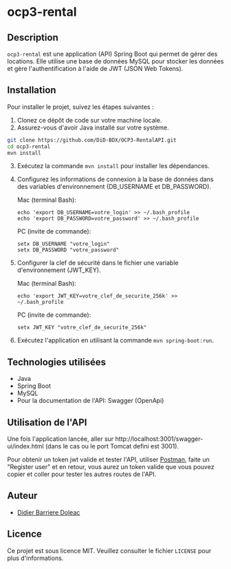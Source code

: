 # ocp3-rental

## Description

`ocp3-rental` est une application (API) Spring Boot qui permet de gérer des locations. Elle utilise une base de données MySQL pour stocker les données et gère l'authentification à l'aide de JWT (JSON Web Tokens).

## Installation

Pour installer le projet, suivez les étapes suivantes :
1. Clonez ce dépôt de code sur votre machine locale.
2. Assurez-vous d'avoir Java installé sur votre système.
```bash
git clone https://github.com/DiD-BDX/OCP3-RentalAPI.git
cd ocp3-rental
mvn install
```
3. Exécutez la commande `mvn install` pour installer les dépendances.
4. Configurez les informations de connexion à la base de données dans des variables d'environnement (DB_USERNAME et DB_PASSWORD).

    Mac (terminal Bash):
    ```
    echo 'export DB_USERNAME=votre_login' >> ~/.bash_profile
    echo 'export DB_PASSWORD=votre_password' >> ~/.bash_profile
    ```
    PC (invite de commande):
    ```
    setx DB_USERNAME "votre_login"
    setx DB_PASSWORD "votre_password"
    ```
5. Configurer la clef de sécurité dans le fichier une variable d'environnement (JWT_KEY).

    Mac (terminal Bash): 
    ```
    echo 'export JWT_KEY=votre_clef_de_securite_256k' >> ~/.bash_profile
    ```
    PC (invite de commande):
    ```
    setx JWT_KEY "votre_clef_de_securite_256k"
    ```
6. Exécutez l'application en utilisant la commande `mvn spring-boot:run`.

## Technologies utilisées

- Java
- Spring Boot
- MySQL
- Pour la documentation de l'API: Swagger (OpenApi)

## Utilisation de l'API
Une fois l'application lancée, aller sur http://localhost:3001/swagger-ui/index.html
(dans le cas ou le port Tomcat defini est 3001).

Pour obtenir un token jwt valide et tester l'API, utiliser [Postman](https://www.postman.com/), faite un "Register user" et en retour, vous aurez un token valide que vous pouvez copier et coller pour tester les autres routes de l'API.

## Auteur

- [Didier Barriere Doleac](https://github.com/DiD-BDX)

## Licence

Ce projet est sous licence MIT. Veuillez consulter le fichier `LICENSE` pour plus d'informations.